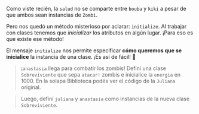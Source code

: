 Como viste recién, la `salud` no se comparte entre `bouba` y `kiki` a pesar de que ambos sean instancias de `Zombi`.

Pero nos quedó un método misterioso por aclarar: `initialize`. Al trabajar con clases tenemos que *inicializar* los atributos en algún lugar. ¡Para eso es que existe ese método!

El mensaje `initialize` nos permite especificar **cómo queremos que se inicialice** la instancia de una clase. ¡Es así de fácil! :tada: 

> ¡`anastasia` llega para combatir los zombis! Definí una clase `Sobreviviente` que sepa `atacar!` zombis e inicialice la `energia` en 1000. En la solapa Biblioteca podés ver el código de la `Juliana` original.

> Luego, definí `juliana` y `anastasia` como instancias de la nueva clase `Sobreviviente`.